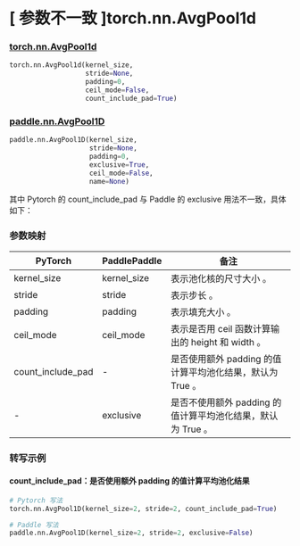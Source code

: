 # [ 参数不一致 ]torch.nn.AvgPool1d
### [torch.nn.AvgPool1d](https://pytorch.org/docs/1.13/generated/torch.nn.AvgPool1d.html?highlight=avgpool1d#torch.nn.AvgPool1d)

```python
torch.nn.AvgPool1d(kernel_size,
                   stride=None,
                   padding=0,
                   ceil_mode=False,
                   count_include_pad=True)
```

### [paddle.nn.AvgPool1D](https://www.paddlepaddle.org.cn/documentation/docs/zh/api/paddle/nn/AvgPool1D_cn.html#avgpool1d)

```python
paddle.nn.AvgPool1D(kernel_size,
                    stride=None,
                    padding=0,
                    exclusive=True,
                    ceil_mode=False,
                    name=None)
```

其中 Pytorch 的 count_include_pad 与 Paddle 的 exclusive 用法不一致，具体如下：
### 参数映射
| PyTorch       | PaddlePaddle | 备注                                                   |
| ------------- | ------------ | ------------------------------------------------------ |
| kernel_size          | kernel_size         | 表示池化核的尺寸大小 。                                     |
| stride          | stride         | 表示步长 。                                     |
| padding          | padding         | 表示填充大小 。                                     |
| ceil_mode          | ceil_mode         | 表示是否用 ceil 函数计算输出的 height 和 width 。                                     |
| count_include_pad | -         | 是否使用额外 padding 的值计算平均池化结果，默认为 True 。  |
| -             | exclusive    | 是否不使用额外 padding 的值计算平均池化结果，默认为 True 。        |

### 转写示例
#### count_include_pad：是否使用额外 padding 的值计算平均池化结果
```python
# Pytorch 写法
torch.nn.AvgPool1D(kernel_size=2, stride=2, count_include_pad=True)

# Paddle 写法
paddle.nn.AvgPool1D(kernel_size=2, stride=2, exclusive=False)
```

